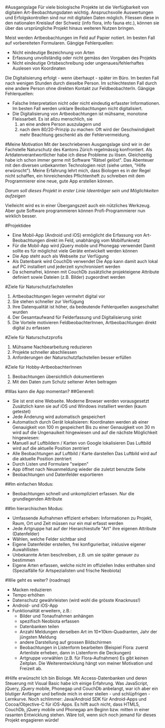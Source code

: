 #Ausgangslage
Für viele biologische Projekte ist die Verfügbarkeit von digitalen Art-Beobachtungsdaten wichtig. Anspruchsvolle Auswertungen und Erfolgskontrollen sind nur mit digitalen Daten möglich. Fliessen diese in den nationalen Kreislauf der Schweiz (info flora, info fauna etc.), können sie über das ursprüngliche Projekt hinaus weiteren Nutzen bringen.

Meist werden Artbeobachtungen im Feld auf Papier notiert. Im besten Fall auf vorbereiteten Formularen. 
Gängige Fehlerquellen:
- Nicht eindeutige Bezeichnung von Arten
- Erfassung unvollständig oder nicht gemäss den Vorgaben des Projekts
- Nicht eindeutige Ortsbeschreibung oder ungenaues/fehlerhaftes Auslesen von Koordinaten

Die Digitalisierung erfolgt - wenn überhaupt - später im Büro. Im besten Fall nach wenigen Stunden durch dieselbe Person. Im schlechtesten Fall durch eine andere Person ohne direkten Kontakt zur FeldbeobachterIn. 
Gängige Fehlerquellen:
- Falsche Interpretation nicht oder nicht eindeutig erfasster Informationen. 
  Im besten Fall werden unklare Beobachtungen nicht digitalisiert. 
- Die Digitalisierung von Artbeobachtungen ist mühsame, monotone Fleissarbeit. 
  Es ist allzu menschlich, sie 
  1. an eine andere Person auszulagern und 
  2. nach dem 80/20-Prinzip zu machen: 
     Oft wird der Geschwindigkeit mehr Beachtung geschenkt als der Fehlervermeidung.


#Meine Motivation
Mit der beschriebenen Ausgangslage sind wir in der Fachstelle Naturschutz des Kantons Zürich regelmässig konfrontiert. Als Artdatenverantwortlicher habe ich diese Probleme zu lösen. Gleichzeitig habe ich schon immer gerne mit Software "Rätsel gelöst". Das Abenteuer mit den diversen unbekannten Technologien reizt (siehe unten, "Hilfe erwünscht"). Meine Erfahrung lehrt mich, dass Biologen es in der Regel nicht schaffen, ein hinreichendes Pflichtenheft zu schreiben mit dem Programmierer eine neue, gute App erstellen können. 

*Darum soll dieses Projekt in erster Linie Ideenträger sein und Möglichkeiten aufzeigen*

Vielleicht wird es in einer Übergangszeit auch ein nützliches Werkzeug. Aber gute Software programmieren können Profi-Programmierer nun wirklich besser.


#Projektidee
- Eine Mobil-App (Android und iOS) ermöglicht die Erfassung von Art-Beobachtungen direkt im Feld, 
  unabhängig vom Mobilfunknetz
- Für die Mobil-App wird jQuery mobile und Phonegap verwendet
  Damit sollte es für möglichst viele Geräte entwickelt werden können
- Die App steht auch als Webseite zur Verfügung
- Als Datenbank wird CouchDb verwendet
  Die App kann damit auch lokal auf PC installiert und jederzeit synchronisiert werden
- Da schemafrei, können mit CouchDb zusätzliche projekteigene Attribute definiert 
  sowie Dateien (z.B. Bilder) zugeordnet werden


#Ziele für Naturschutzfachstellen
1. Artbeobachtungen liegen vermehrt digital vor
2. Sie stehen schneller zur Verfügung
3. Ihre Datenqualität ist höher, da bedeutende Fehlerquellen ausgeschaltet wurden
4. Der Gesamtaufwand für Felderfassung und Digitalisierung sinkt
5. Die Vorteile motivieren FeldbeobachterInnen, Artbeobachtungen direkt digital zu erfassen


#Ziele für Naturschutzprofis
1. Mühsame Nachbearbeitung reduzieren
2. Projekte schneller abschliessen
3. Anforderungen der Naturschutzfachstellen besser erfüllen


#Ziele für Hobby-ArtbeobachterInnen
1. Beobachtungen übersichtlich dokumentieren 
2. Mit den Daten zum Schutz seltener Arten beitragen


#Was kann die App momentan?
##Generell:
- Sie ist erst eine Webseite. Moderne Browser werden vorausgesetzt
  Zusätzlich kann sie auf iOS und Windows installiert werden (kaum getestet)
- Jede Änderung wird automatisch gespeichert
- Automatisch durch Gerät lokalisieren:
  Koordinaten werden ab einer Genauigkeit von 100 m gespeichert
  Bis zu einer Genauigkeit von 30 m wird auf die Ungenauikeit hingewiesen
  und auf die nächste Möglichkeit hingewiesen:
- Manuell auf Luftbildern / Karten von Google lokalisieren
  Das Luftbild wird auf die aktuelle Position zentriert
- Alle Beobachtungen auf Luftbild / Karte darstellen
  Das Luftbild wird auf die aktuelle Position zentriert
- Durch Listen und Formulare "swipen"
- App öffnet nach Neuanmeldung wieder die zuletzt benutzte Seite
- Beobachtungen und Datenfelder exportieren

##Im einfachen Modus:
- Beobachtungen schnell und unkompliziert erfassen. Nur die grundlegenden Attribute

##Im hierarchischen Modus:
- Umfassende Aufnahmen effizient erheben: 
  Informationen zu Projekt, Raum, Ort und Zeit müssen nur ein mal erfasst werden
- Jede Artgruppe hat auf der Hierarchiestufe "Art" ihre eigenen Attribute (Datenfelder)
- Wählen, welche Felder sichtbar sind
- Eigene Datenfelder erstellen, frei konfigurierbar, inklusive eigener Auwahllisten
- Unbekannte Arten beschreiben, z.B. um sie später genauer zu bestimmen
- Eigene Arten erfassen, welche nicht im offiziellen Index enthalten sind
  (Spezialfälle für Artspezialisten und frische Neobiota)


#Wie geht es weiter? (roadmap)
- Macken reduzieren
- Tempo erhöhen
- Datenschutz gewährleisten (wird wohl die grösste Knacknuss!)
- Android- und iOS-App
- Funktionalität erweitern, z.B.:
  - Bilder und Tonaufnahmen anhängen
  - spezifisch Neobiota erfassen
  - Datenbanken teilen
  - Anzahl Meldungen derselben Art im 10*10km-Quadranten, Jahr der jüngsten Meldung
  - andere Darstellung auf grossen Bildschirmen  
  - Beobachtungen in Listenform bearbeiten 
    (Beispiel Flora: zuerst Artenliste erheben, dann in Listenform die Deckungen)
  - Artgruppe vorwählen (z.B. für Flora-Aufnahmen)
Es gibt keinen Zeitplan. Die Weiterentwicklung hängt von meiner Motivation und Freizeit ab.


#Hilfe erwünscht
Ich bin Biologe. Mit Access-Datenbanken und deren Steuerung mit Visual Basic habe ich einige Erfahrung. Was JavaScript, jQuery, jQuery mobile, Phonegap und CouchDb anbelangt, war ich aber ein blutiger Anfänger und befinde mich in einer steilen - und schlüpfrigen - Lernkurve. Noch schlimmer: Java/Android SDK für Android-Apps und Cocoa/Objective-C für iOS-Apps. Es hilft auch nicht, dass HTML5, CouchDb, jQuery mobile und Phonegap am Beginn bzw. mitten in einer rasanten Entwicklung stehen. Wäre toll, wenn sich noch jemand für dieses Projekt engagieren würde!